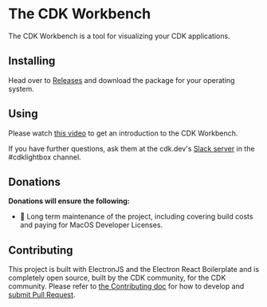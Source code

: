 # The CDK Workbench

The CDK Workbench is a tool for visualizing your CDK applications.

## Installing

Head over to [Releases](https://github.com/the-ocf/cdklightbox/releases) and download the package for your operating system.

## Using

Please watch [this video](https://www.youtube.com/watch?v=OK9c-PuoYSM&ab_channel=MatthewBonig) to get an introduction to the CDK Workbench.

If you have further questions, ask them at the cdk.dev's [Slack server](https://cdk.dev) in the #cdklightbox channel.

## Donations

**Donations will ensure the following:**

- 🔨 Long term maintenance of the project, including covering build costs and paying for MacOS Developer Licenses.


## Contributing

This project is built with ElectronJS and the Electron React Boilerplate and is completely open source, built by the CDK community, for the CDK community.
Please refer to [the Contributing doc](./CONTRIBUTING.md) for how to develop and [submit Pull Request](https://github.com/the-ocf/cdklightbox/issues).
